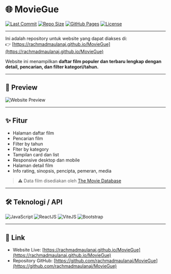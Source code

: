 # 🌐 MovieGue

[![Last Commit](https://img.shields.io/github/last-commit/rachmadmaulanaj/MovieGue?style=for-the-badge)](https://github.com/rachmadmaulanaj/MovieGue/commits/main)
[![Repo Size](https://img.shields.io/github/repo-size/rachmadmaulanaj/MovieGue?style=for-the-badge)](https://github.com/rachmadmaulanaj/MovieGue)
[![GitHub Pages](https://img.shields.io/badge/Deploy-GitHub%20Pages-blue?style=for-the-badge&logo=github)](https://rachmadmaulanaj.github.io/MovieGue)
[![License](https://img.shields.io/github/license/rachmadmaulanaj/MovieGue?style=for-the-badge)](LICENSE)

---

Ini adalah repository untuk website yang dapat diakses di:  
👉 [https://rachmadmaulanaj.github.io/MovieGue](https://rachmadmaulanaj.github.io/MovieGue)

Website ini menampilkan **daftar film populer dan terbaru lengkap dengan detail, pencarian, dan filter kategori/tahun.**

---

## 📸 Preview
![Website Preview](moviegue.gif)

---

## ✨ Fitur
- Halaman daftar film
- Pencarian film
- Filter by tahun
- Flter by kategory
- Tampilan card dan list
- Responsive desktop dan mobile
- Halaman detail film
- Info rating, sinopsis, pencipta, pemeran, media

> ⚠️ Data film disediakan oleh [The Movie Database](https://developer.themoviedb.org/docs/getting-started)

---

## 🛠️ Teknologi / API

![JavaScript](https://img.shields.io/badge/JavaScript-F7DF1E?style=for-the-badge&logo=javascript&logoColor=black)
![ReactJS](https://img.shields.io/badge/ReactJS-61DAFB?style=for-the-badge&logo=react&logoColor=black)
![ViteJS](https://img.shields.io/badge/ViteJS-646CFF?style=for-the-badge&logo=vite&logoColor=white)
![Bootstrap](https://img.shields.io/badge/Bootstrap-7952B3?style=for-the-badge&logo=bootstrap&logoColor=white)

---

## 🔗 Link
- Website Live: [https://rachmadmaulanaj.github.io/MovieGue](https://rachmadmaulanaj.github.io/MovieGue)
- Repository GitHub: [https://github.com/rachmadmaulanaj/MovieGue](https://github.com/rachmadmaulanaj/MovieGue)